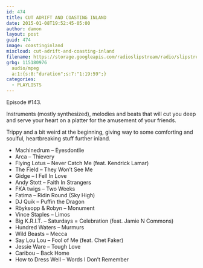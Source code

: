 ```yaml
---
id: 474
title: CUT ADRIFT AND COASTING INLAND
date: 2015-01-08T19:52:45-05:00
author: damon
layout: post
guid: 474
image: coastinginland
mixcloud: cut-adrift-and-coasting-inland
filename: https://storage.googleapis.com/radioslipstream/radio/slipstream-143.mp3
grbg: 115180976
  audio/mpeg
  a:1:{s:8:"duration";s:7:"1:19:59";}
categories:
  - PLAYLISTS
---
```


Episode #143.

Instruments (mostly synthesized), melodies and beats that will cut you deep and serve your heart on a platter for the amusement of your friends.

Trippy and a bit weird at the beginning, giving way to some comforting and soulful, heartbreaking stuff further inland.

- Machinedrum – Eyesdontlie
- Arca – Thievery
- Flying Lotus – Never Catch Me (feat. Kendrick Lamar)
- The Field – They Won’t See Me
- Gidge – I Fell In Love
- Andy Stott – Faith In Strangers
- FKA twigs – Two Weeks
- Fatima – Ridin Round (Sky High)
- DJ Quik – Puffin the Dragon
- Röyksopp & Robyn – Monument
- Vince Staples – Limos
- Big K.R.I.T. – Saturdays = Celebration (feat. Jamie N Commons)
- Hundred Waters – Murmurs
- Wild Beasts – Mecca
- Say Lou Lou – Fool of Me (feat. Chet Faker)
- Jessie Ware – Tough Love
- Caribou – Back Home
- How to Dress Well – Words I Don’t Remember
